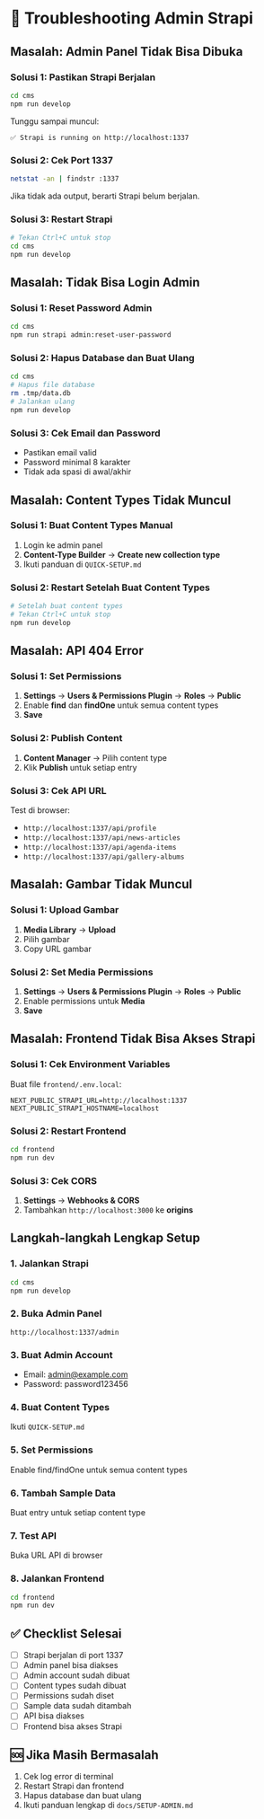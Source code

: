 # 🔧 Troubleshooting Admin Strapi

## Masalah: Admin Panel Tidak Bisa Dibuka

### Solusi 1: Pastikan Strapi Berjalan
```bash
cd cms
npm run develop
```
Tunggu sampai muncul:
```
✅ Strapi is running on http://localhost:1337
```

### Solusi 2: Cek Port 1337
```bash
netstat -an | findstr :1337
```
Jika tidak ada output, berarti Strapi belum berjalan.

### Solusi 3: Restart Strapi
```bash
# Tekan Ctrl+C untuk stop
cd cms
npm run develop
```

## Masalah: Tidak Bisa Login Admin

### Solusi 1: Reset Password Admin
```bash
cd cms
npm run strapi admin:reset-user-password
```

### Solusi 2: Hapus Database dan Buat Ulang
```bash
cd cms
# Hapus file database
rm .tmp/data.db
# Jalankan ulang
npm run develop
```

### Solusi 3: Cek Email dan Password
- Pastikan email valid
- Password minimal 8 karakter
- Tidak ada spasi di awal/akhir

## Masalah: Content Types Tidak Muncul

### Solusi 1: Buat Content Types Manual
1. Login ke admin panel
2. **Content-Type Builder** → **Create new collection type**
3. Ikuti panduan di `QUICK-SETUP.md`

### Solusi 2: Restart Setelah Buat Content Types
```bash
# Setelah buat content types
# Tekan Ctrl+C untuk stop
npm run develop
```

## Masalah: API 404 Error

### Solusi 1: Set Permissions
1. **Settings** → **Users & Permissions Plugin** → **Roles** → **Public**
2. Enable **find** dan **findOne** untuk semua content types
3. **Save**

### Solusi 2: Publish Content
1. **Content Manager** → Pilih content type
2. Klik **Publish** untuk setiap entry

### Solusi 3: Cek API URL
Test di browser:
- `http://localhost:1337/api/profile`
- `http://localhost:1337/api/news-articles`
- `http://localhost:1337/api/agenda-items`
- `http://localhost:1337/api/gallery-albums`

## Masalah: Gambar Tidak Muncul

### Solusi 1: Upload Gambar
1. **Media Library** → **Upload**
2. Pilih gambar
3. Copy URL gambar

### Solusi 2: Set Media Permissions
1. **Settings** → **Users & Permissions Plugin** → **Roles** → **Public**
2. Enable permissions untuk **Media**
3. **Save**

## Masalah: Frontend Tidak Bisa Akses Strapi

### Solusi 1: Cek Environment Variables
Buat file `frontend/.env.local`:
```env
NEXT_PUBLIC_STRAPI_URL=http://localhost:1337
NEXT_PUBLIC_STRAPI_HOSTNAME=localhost
```

### Solusi 2: Restart Frontend
```bash
cd frontend
npm run dev
```

### Solusi 3: Cek CORS
1. **Settings** → **Webhooks & CORS**
2. Tambahkan `http://localhost:3000` ke **origins**

## Langkah-langkah Lengkap Setup

### 1. Jalankan Strapi
```bash
cd cms
npm run develop
```

### 2. Buka Admin Panel
`http://localhost:1337/admin`

### 3. Buat Admin Account
- Email: admin@example.com
- Password: password123456

### 4. Buat Content Types
Ikuti `QUICK-SETUP.md`

### 5. Set Permissions
Enable find/findOne untuk semua content types

### 6. Tambah Sample Data
Buat entry untuk setiap content type

### 7. Test API
Buka URL API di browser

### 8. Jalankan Frontend
```bash
cd frontend
npm run dev
```

## ✅ Checklist Selesai
- [ ] Strapi berjalan di port 1337
- [ ] Admin panel bisa diakses
- [ ] Admin account sudah dibuat
- [ ] Content types sudah dibuat
- [ ] Permissions sudah diset
- [ ] Sample data sudah ditambah
- [ ] API bisa diakses
- [ ] Frontend bisa akses Strapi

## 🆘 Jika Masih Bermasalah
1. Cek log error di terminal
2. Restart Strapi dan frontend
3. Hapus database dan buat ulang
4. Ikuti panduan lengkap di `docs/SETUP-ADMIN.md`
